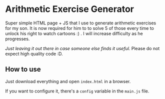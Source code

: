 # Arithmetic Exercise Generator
Super simple HTML page + JS that I use to generate arithmetic exercises for my son. 
It is now required for him to to solve 5 of those every time to unlock his right to watch cartoons :) . 
I will increase difficulty as he progresses.

*Just leaving it out there in case someone else finds it useful.*
Please do not expect high quality code :D. 

## How to use
Just download everything and open `index.html` in a browser. 

If you want to configure it, there's a `config` variable in the `main.js` file.

